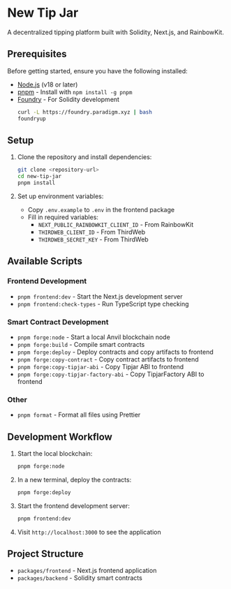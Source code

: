 # New Tip Jar

A decentralized tipping platform built with Solidity, Next.js, and RainbowKit.

## Prerequisites

Before getting started, ensure you have the following installed:

- [Node.js](https://nodejs.org/) (v18 or later)
- [pnpm](https://pnpm.io/) - Install with `npm install -g pnpm`
- [Foundry](https://book.getfoundry.sh/getting-started/installation) - For Solidity development
    ```bash
    curl -L https://foundry.paradigm.xyz | bash
    foundryup
    ```

## Setup

1. Clone the repository and install dependencies:

    ```bash
    git clone <repository-url>
    cd new-tip-jar
    pnpm install
    ```

2. Set up environment variables:
    - Copy `.env.example` to `.env` in the frontend package
    - Fill in required variables:
        - `NEXT_PUBLIC_RAINBOWKIT_CLIENT_ID` - From RainbowKit
        - `THIRDWEB_CLIENT_ID` - From ThirdWeb
        - `THIRDWEB_SECRET_KEY` - From ThirdWeb

## Available Scripts

### Frontend Development

- `pnpm frontend:dev` - Start the Next.js development server
- `pnpm frontend:check-types` - Run TypeScript type checking

### Smart Contract Development

- `pnpm forge:node` - Start a local Anvil blockchain node
- `pnpm forge:build` - Compile smart contracts
- `pnpm forge:deploy` - Deploy contracts and copy artifacts to frontend
- `pnpm forge:copy-contract` - Copy contract artifacts to frontend
- `pnpm forge:copy-tipjar-abi` - Copy Tipjar ABI to frontend
- `pnpm forge:copy-tipjar-factory-abi` - Copy TipjarFactory ABI to frontend

### Other

- `pnpm format` - Format all files using Prettier

## Development Workflow

1. Start the local blockchain:

    ```bash
    pnpm forge:node
    ```

2. In a new terminal, deploy the contracts:

    ```bash
    pnpm forge:deploy
    ```

3. Start the frontend development server:

    ```bash
    pnpm frontend:dev
    ```

4. Visit `http://localhost:3000` to see the application

## Project Structure

- `packages/frontend` - Next.js frontend application
- `packages/backend` - Solidity smart contracts
